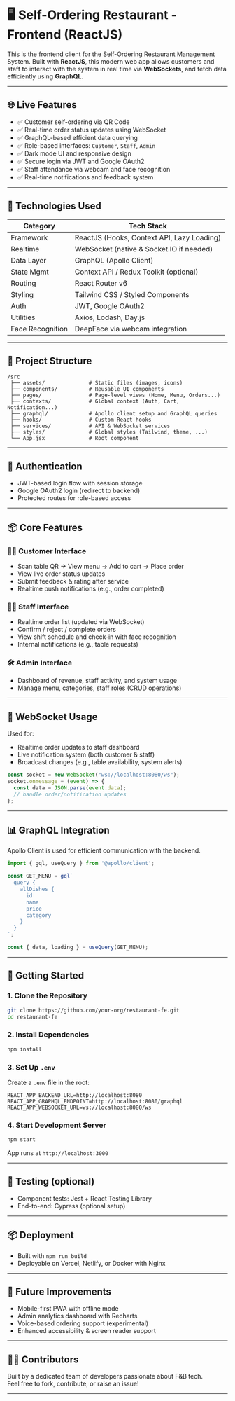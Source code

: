 # 🖥️ Self-Ordering Restaurant - Frontend (ReactJS)

This is the frontend client for the Self-Ordering Restaurant Management System. Built with **ReactJS**, this modern web app allows customers and staff to interact with the system in real time via **WebSockets**, and fetch data efficiently using **GraphQL**.

---

## 🌐 Live Features

- ✅ Customer self-ordering via QR Code  
- ✅ Real-time order status updates using WebSocket  
- ✅ GraphQL-based efficient data querying  
- ✅ Role-based interfaces: `Customer`, `Staff`, `Admin`  
- ✅ Dark mode UI and responsive design  
- ✅ Secure login via JWT and Google OAuth2  
- ✅ Staff attendance via webcam and face recognition  
- ✅ Real-time notifications and feedback system

---

## 🔧 Technologies Used

| Category       | Tech Stack                                     |
|----------------|------------------------------------------------|
| Framework      | ReactJS (Hooks, Context API, Lazy Loading)     |
| Realtime       | WebSocket (native & Socket.IO if needed)       |
| Data Layer     | GraphQL (Apollo Client)                        |
| State Mgmt     | Context API / Redux Toolkit (optional)         |
| Routing        | React Router v6                                |
| Styling        | Tailwind CSS / Styled Components               |
| Auth           | JWT, Google OAuth2                             |
| Utilities      | Axios, Lodash, Day.js                          |
| Face Recognition | DeepFace via webcam integration              |

---

## 📁 Project Structure

```
/src
 ├── assets/              # Static files (images, icons)
 ├── components/          # Reusable UI components
 ├── pages/               # Page-level views (Home, Menu, Orders...)
 ├── contexts/            # Global context (Auth, Cart, Notification...)
 ├── graphql/             # Apollo client setup and GraphQL queries
 ├── hooks/               # Custom React hooks
 ├── services/            # API & WebSocket services
 ├── styles/              # Global styles (Tailwind, theme, ...)
 └── App.jsx              # Root component
```

---

## 🔐 Authentication

- JWT-based login flow with session storage
- Google OAuth2 login (redirect to backend)
- Protected routes for role-based access

---

## 📦 Core Features

### 👨‍🍳 Customer Interface
- Scan table QR → View menu → Add to cart → Place order
- View live order status updates
- Submit feedback & rating after service
- Realtime push notifications (e.g., order completed)

### 🧑‍🏭 Staff Interface
- Realtime order list (updated via WebSocket)
- Confirm / reject / complete orders
- View shift schedule and check-in with face recognition
- Internal notifications (e.g., table requests)

### 🛠️ Admin Interface
- Dashboard of revenue, staff activity, and system usage
- Manage menu, categories, staff roles (CRUD operations)

---

## 📡 WebSocket Usage

Used for:
- Realtime order updates to staff dashboard
- Live notification system (both customer & staff)
- Broadcast changes (e.g., table availability, system alerts)

```js
const socket = new WebSocket("ws://localhost:8080/ws");
socket.onmessage = (event) => {
  const data = JSON.parse(event.data);
  // handle order/notification updates
};
```

---

## 📊 GraphQL Integration

Apollo Client is used for efficient communication with the backend.

```js
import { gql, useQuery } from '@apollo/client';

const GET_MENU = gql`
  query {
    allDishes {
      id
      name
      price
      category
    }
  }
`;

const { data, loading } = useQuery(GET_MENU);
```

---

## 🚀 Getting Started

### 1. Clone the Repository
```bash
git clone https://github.com/your-org/restaurant-fe.git
cd restaurant-fe
```

### 2. Install Dependencies
```bash
npm install
```

### 3. Set Up `.env`
Create a `.env` file in the root:

```
REACT_APP_BACKEND_URL=http://localhost:8080
REACT_APP_GRAPHQL_ENDPOINT=http://localhost:8080/graphql
REACT_APP_WEBSOCKET_URL=ws://localhost:8080/ws
```

### 4. Start Development Server
```bash
npm start
```

App runs at `http://localhost:3000`

---

## 🧪 Testing (optional)

- Component tests: Jest + React Testing Library  
- End-to-end: Cypress (optional setup)  

---

## 📦 Deployment

- Built with `npm run build`
- Deployable on Vercel, Netlify, or Docker with Nginx

---

## 🧠 Future Improvements

- Mobile-first PWA with offline mode  
- Admin analytics dashboard with Recharts  
- Voice-based ordering support (experimental)  
- Enhanced accessibility & screen reader support  

---

## 👨‍💻 Contributors

Built by a dedicated team of developers passionate about F&B tech.  
Feel free to fork, contribute, or raise an issue!

---
